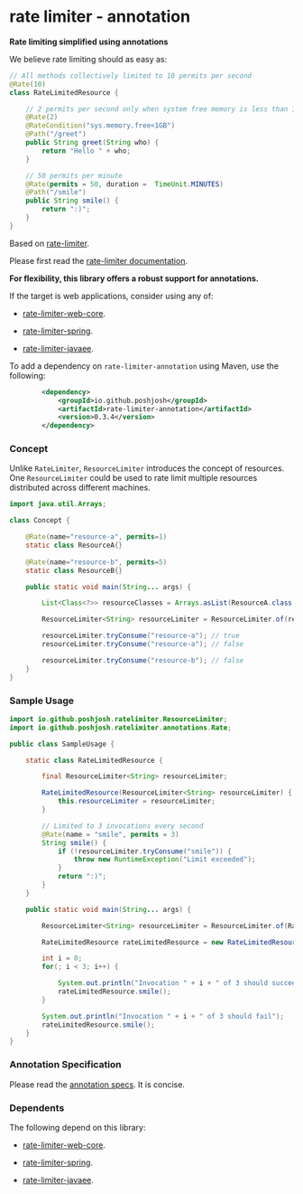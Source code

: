 # rate limiter - annotation

__Rate limiting simplified using annotations__

We believe rate limiting should as easy as:

```java
// All methods collectively limited to 10 permits per second
@Rate(10)
class RateLimitedResource {

    // 2 permits per second only when system free memory is less than 1GB
    @Rate(2) 
    @RateCondition("sys.memory.free<1GB")
    @Path("/greet")
    public String greet(String who) {
        return "Hello " + who;
    }

    // 50 permits per minute
    @Rate(permits = 50, duration =  TimeUnit.MINUTES)
    @Path("/smile")
    public String smile() {
        return ":)";
    }
}
```

Based on [rate-limiter](https://github.com/poshjosh/rate-limiter).

Please first read the [rate-limiter documentation](https://github.com/poshjosh/rate-limiter).

__For flexibility, this library offers a robust support for annotations.__

If the target is web applications, consider using any of:

- [rate-limiter-web-core](https://github.com/poshjosh/rate-limiter-web-core).

- [rate-limiter-spring](https://github.com/poshjosh/rate-limiter-spring).

- [rate-limiter-javaee](https://github.com/poshjosh/rate-limiter-javaee).

To add a dependency on `rate-limiter-annotation` using Maven, use the following:

```xml
        <dependency>
            <groupId>io.github.poshjosh</groupId>
            <artifactId>rate-limiter-annotation</artifactId>
            <version>0.3.4</version> 
        </dependency>
```

### Concept

Unlike `RateLimiter`, `ResourceLimiter` introduces the concept of resources. One `ResourceLimiter`
could be used to rate limit multiple resources distributed across different machines.

```java
import java.util.Arrays;

class Concept {

    @Rate(name="resource-a", permits=1)
    static class ResourceA{}
    
    @Rate(name="resource-b", permits=5)
    static class ResourceB{}

    public static void main(String... args) {

        List<Class<?>> resourceClasses = Arrays.asList(ResourceA.class, ResourceB.class);

        ResourceLimiter<String> resourceLimiter = ResourceLimiter.of(resourceClasses);

        resourceLimiter.tryConsume("resource-a"); // true
        resourceLimiter.tryConsume("resource-a"); // false

        resourceLimiter.tryConsume("resource-b"); // false
    }
}
```


### Sample Usage

```java
import io.github.poshjosh.ratelimiter.ResourceLimiter;
import io.github.poshjosh.ratelimiter.annotations.Rate;

public class SampleUsage {

    static class RateLimitedResource {

        final ResourceLimiter<String> resourceLimiter;

        RateLimitedResource(ResourceLimiter<String> resourceLimiter) {
            this.resourceLimiter = resourceLimiter;
        }

        // Limited to 3 invocations every second
        @Rate(name = "smile", permits = 3)
        String smile() {
            if (!resourceLimiter.tryConsume("smile")) {
                throw new RuntimeException("Limit exceeded");
            }
            return ":)";
        }
    }

    public static void main(String... args) {

        ResourceLimiter<String> resourceLimiter = ResourceLimiter.of(RateLimitedResource.class);

        RateLimitedResource rateLimitedResource = new RateLimitedResource(resourceLimiter);

        int i = 0;
        for(; i < 3; i++) {

            System.out.println("Invocation " + i + " of 3 should succeed");
            rateLimitedResource.smile();
        }

        System.out.println("Invocation " + i + " of 3 should fail");
        rateLimitedResource.smile();
    }
}
```

### Annotation Specification

Please read the [annotation specs](docs/ANNOTATION_SPECS.md). It is concise.

### Dependents

The following depend on this library:

- [rate-limiter-web-core](https://github.com/poshjosh/rate-limiter-web-core).

- [rate-limiter-spring](https://github.com/poshjosh/rate-limiter-spring).

- [rate-limiter-javaee](https://github.com/poshjosh/rate-limiter-javaee).
